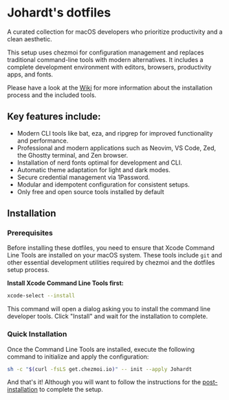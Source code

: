 # Johardt's dotfiles
A curated collection for macOS developers who prioritize productivity and a clean aesthetic.

This setup uses chezmoi for configuration management and replaces traditional command-line tools with modern alternatives. It includes a complete development environment with editors, browsers, productivity apps, and fonts.

Please have a look at the [Wiki](https://github.com/Johardt/dotfiles/wiki) for more information about the installation process and the included tools.

## Key features include:
  - Modern CLI tools like bat, eza, and ripgrep for improved functionality and performance.
  - Professional and modern applications such as Neovim, VS Code, Zed, the Ghostty terminal, and Zen browser.
  - Installation of nerd fonts optimal for development and CLI.
  - Automatic theme adaptation for light and dark modes.
  - Secure credential management via 1Password.
  - Modular and idempotent configuration for consistent setups.
  - Only free and open source tools installed by default


## Installation

### Prerequisites

Before installing these dotfiles, you need to ensure that Xcode Command Line Tools are installed on your macOS system. These tools include `git` and other essential development utilities required by chezmoi and the dotfiles setup process.

**Install Xcode Command Line Tools first:**

```bash
xcode-select --install
```

This command will open a dialog asking you to install the command line developer tools. Click "Install" and wait for the installation to complete.

### Quick Installation

Once the Command Line Tools are installed, execute the following command to initialize and apply the configuration:

```bash
sh -c "$(curl -fsLS get.chezmoi.io)" -- init --apply Johardt
```

And that's it! Although you will want to follow the instructions for the [post-installation](https://github.com/Johardt/dotfiles/wiki/Installation#post-installation) to complete the setup.
